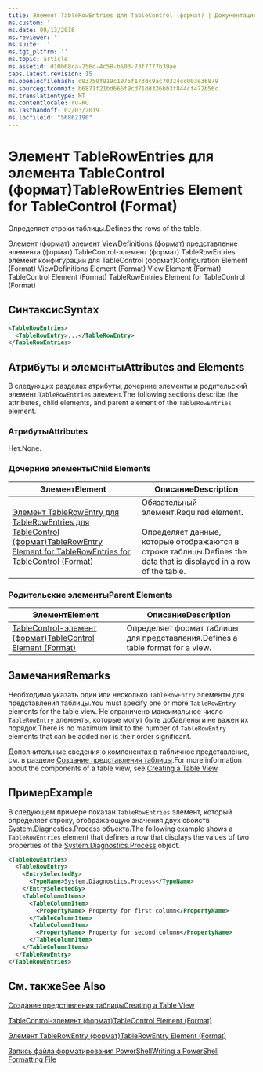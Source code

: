 ```yaml
---
title: Элемент TableRowEntries для TableControl (формат) | Документация Майкрософт
ms.custom: ''
ms.date: 09/13/2016
ms.reviewer: ''
ms.suite: ''
ms.tgt_pltfrm: ''
ms.topic: article
ms.assetid: d10b68ca-256c-4c58-b503-73f7777b39ae
caps.latest.revision: 15
ms.openlocfilehash: d93750f919c1075f173dc9ac70324cc003e36879
ms.sourcegitcommit: b6871f21bd666f9cd71dd336bb3f844cf472b56c
ms.translationtype: MT
ms.contentlocale: ru-RU
ms.lasthandoff: 02/03/2019
ms.locfileid: "56862190"
---
```

# <a name="tablerowentries-element-for-tablecontrol-format"></a><span data-ttu-id="3a7d0-102">Элемент TableRowEntries для элемента TableControl (формат)</span><span class="sxs-lookup"><span data-stu-id="3a7d0-102">TableRowEntries Element for TableControl (Format)</span></span>

<span data-ttu-id="3a7d0-103">Определяет строки таблицы.</span><span class="sxs-lookup"><span data-stu-id="3a7d0-103">Defines the rows of the table.</span></span>

<span data-ttu-id="3a7d0-104">Элемент (формат) элемент ViewDefinitions (формат) представление элемента (формат) TableControl-элемент (формат) TableRowEntries элемент конфигурации для TableControl (формат)</span><span class="sxs-lookup"><span data-stu-id="3a7d0-104">Configuration Element (Format) ViewDefinitions Element (Format) View Element (Format) TableControl Element (Format) TableRowEntries Element for TableControl (Format)</span></span>

## <a name="syntax"></a><span data-ttu-id="3a7d0-105">Синтаксис</span><span class="sxs-lookup"><span data-stu-id="3a7d0-105">Syntax</span></span>

```xml
<TableRowEntries>
  <TableRowEntry>...</TableRowEntry>
</TableRowEntries>
```

## <a name="attributes-and-elements"></a><span data-ttu-id="3a7d0-106">Атрибуты и элементы</span><span class="sxs-lookup"><span data-stu-id="3a7d0-106">Attributes and Elements</span></span>

<span data-ttu-id="3a7d0-107">В следующих разделах атрибуты, дочерние элементы и родительский элемент `TableRowEntries` элемент.</span><span class="sxs-lookup"><span data-stu-id="3a7d0-107">The following sections describe the attributes, child elements, and parent element of the `TableRowEntries` element.</span></span>

### <a name="attributes"></a><span data-ttu-id="3a7d0-108">Атрибуты</span><span class="sxs-lookup"><span data-stu-id="3a7d0-108">Attributes</span></span>

<span data-ttu-id="3a7d0-109">Нет.</span><span class="sxs-lookup"><span data-stu-id="3a7d0-109">None.</span></span>

### <a name="child-elements"></a><span data-ttu-id="3a7d0-110">Дочерние элементы</span><span class="sxs-lookup"><span data-stu-id="3a7d0-110">Child Elements</span></span>

|<span data-ttu-id="3a7d0-111">Элемент</span><span class="sxs-lookup"><span data-stu-id="3a7d0-111">Element</span></span>|<span data-ttu-id="3a7d0-112">Описание</span><span class="sxs-lookup"><span data-stu-id="3a7d0-112">Description</span></span>|
|-------------|-----------------|
|[<span data-ttu-id="3a7d0-113">Элемент TableRowEntry для TableRowEntries для TableControl (формат)</span><span class="sxs-lookup"><span data-stu-id="3a7d0-113">TableRowEntry Element for TableRowEntries for TableControl (Format)</span></span>](./tablerowentry-element-for-tablerowentroes-for-tablecontrol-format.md)|<span data-ttu-id="3a7d0-114">Обязательный элемент.</span><span class="sxs-lookup"><span data-stu-id="3a7d0-114">Required element.</span></span><br /><br /> <span data-ttu-id="3a7d0-115">Определяет данные, которые отображаются в строке таблицы.</span><span class="sxs-lookup"><span data-stu-id="3a7d0-115">Defines the data that is displayed in a row of the table.</span></span>|

### <a name="parent-elements"></a><span data-ttu-id="3a7d0-116">Родительские элементы</span><span class="sxs-lookup"><span data-stu-id="3a7d0-116">Parent Elements</span></span>

|<span data-ttu-id="3a7d0-117">Элемент</span><span class="sxs-lookup"><span data-stu-id="3a7d0-117">Element</span></span>|<span data-ttu-id="3a7d0-118">Описание</span><span class="sxs-lookup"><span data-stu-id="3a7d0-118">Description</span></span>|
|-------------|-----------------|
|[<span data-ttu-id="3a7d0-119">TableControl-элемент (формат)</span><span class="sxs-lookup"><span data-stu-id="3a7d0-119">TableControl Element (Format)</span></span>](./tablecontrol-element-format.md)|<span data-ttu-id="3a7d0-120">Определяет формат таблицы для представления.</span><span class="sxs-lookup"><span data-stu-id="3a7d0-120">Defines a table format for a view.</span></span>|

## <a name="remarks"></a><span data-ttu-id="3a7d0-121">Замечания</span><span class="sxs-lookup"><span data-stu-id="3a7d0-121">Remarks</span></span>

<span data-ttu-id="3a7d0-122">Необходимо указать один или несколько `TableRowEntry` элементы для представления таблицы.</span><span class="sxs-lookup"><span data-stu-id="3a7d0-122">You must specify one or more `TableRowEntry` elements for the table view.</span></span> <span data-ttu-id="3a7d0-123">Не ограничено максимальное число `TableRowEntry` элементы, которые могут быть добавлены и не важен их порядок.</span><span class="sxs-lookup"><span data-stu-id="3a7d0-123">There is no maximum limit to the number of `TableRowEntry` elements that can be added nor is their order significant.</span></span>

<span data-ttu-id="3a7d0-124">Дополнительные сведения о компонентах в табличное представление, см. в разделе [Создание представления таблицы](./creating-a-table-view.md).</span><span class="sxs-lookup"><span data-stu-id="3a7d0-124">For more information about the components of a table view, see [Creating a Table View](./creating-a-table-view.md).</span></span>

## <a name="example"></a><span data-ttu-id="3a7d0-125">Пример</span><span class="sxs-lookup"><span data-stu-id="3a7d0-125">Example</span></span>

<span data-ttu-id="3a7d0-126">В следующем примере показан `TableRowEntries` элемент, который определяет строку, отображающую значения двух свойств [System.Diagnostics.Process](/dotnet/api/System.Diagnostics.Process) объекта.</span><span class="sxs-lookup"><span data-stu-id="3a7d0-126">The following example shows a `TableRowEntries` element that defines a row that displays the values of two properties of the [System.Diagnostics.Process](/dotnet/api/System.Diagnostics.Process) object.</span></span>

```xml
<TableRowEntries>
  <TableRowEntry>
    <EntrySelectedBy>
      <TypeName>System.Diagnostics.Process</TypeName>
    </EntrySelectedBy>
    <TableColumnItems>
      <TableColumnItem>
        <PropertyName> Property for first column</PropertyName>
      </TableColumnItem>
      <TableColumnItem>
        <PropertyName> Property for second column</PropertyName>
      </TableColumnItem>
    </TableColumnItems>
  </TableRowEntry>
</TableRowEntries>

```

## <a name="see-also"></a><span data-ttu-id="3a7d0-127">См. также</span><span class="sxs-lookup"><span data-stu-id="3a7d0-127">See Also</span></span>

[<span data-ttu-id="3a7d0-128">Создание представления таблицы</span><span class="sxs-lookup"><span data-stu-id="3a7d0-128">Creating a Table View</span></span>](./creating-a-table-view.md)

[<span data-ttu-id="3a7d0-129">TableControl-элемент (формат)</span><span class="sxs-lookup"><span data-stu-id="3a7d0-129">TableControl Element (Format)</span></span>](./tablecontrol-element-format.md)

[<span data-ttu-id="3a7d0-130">Элемент TableRowEntry (формат)</span><span class="sxs-lookup"><span data-stu-id="3a7d0-130">TableRowEntry Element (Format)</span></span>](./tablerowentry-element-for-tablerowentroes-for-tablecontrol-format.md)

[<span data-ttu-id="3a7d0-131">Запись файла форматирования PowerShell</span><span class="sxs-lookup"><span data-stu-id="3a7d0-131">Writing a PowerShell Formatting File</span></span>](./writing-a-powershell-formatting-file.md)
